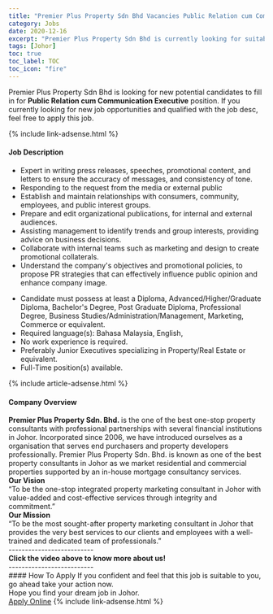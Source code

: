```yaml
---
title: "Premier Plus Property Sdn Bhd Vacancies Public Relation cum Communication Executive" 
category: Jobs 
date: 2020-12-16 
excerpt: "Premier Plus Property Sdn Bhd is currently looking for suitable person to fill in the Public Relation cum Communication Executive which positioned at Johor" 
tags: [Johor] 
toc: true 
toc_label: TOC 
toc_icon: "fire" 
--- 
```


<p>Premier Plus Property Sdn Bhd is looking for new potential candidates to fill in for <b>Public Relation cum Communication Executive</b> position. If you currently looking for new job opportunities and qualified with the job desc, feel free to apply this job.
</p>{% include link-adsense.html %} 
<div><div><div><h4>Job Description</h4></div></div><div><div><span><div><ul><li>Expert in writing press releases, speeches, promotional content, and letters to ensure the accuracy of messages, and consistency of tone.</li><li>Responding to the request from the media or external public</li><li>Establish and maintain relationships with consumers, community, employees, and public interest groups.</li><li>Prepare and edit organizational publications, for internal and external audiences.</li><li>Assisting management to identify trends and group interests, providing advice on business decisions.</li><li>Collaborate with internal teams such as marketing and design to create promotional collaterals.</li><li>Understand the company's objectives and promotional policies, to propose PR strategies that can effectively influence public opinion and enhance company image.</li></ul><ul><li>Candidate must possess at least a Diploma, Advanced/Higher/Graduate Diploma, Bachelor's Degree, Post Graduate Diploma, Professional Degree, Business Studies/Administration/Management, Marketing, Commerce or equivalent.</li><li>Required language(s): Bahasa Malaysia, English,&#160;</li><li>No work experience is required.</li><li>Preferably Junior Executives specializing in Property/Real Estate or equivalent.</li><li>Full-Time position(s) available.</li></ul></div></span></div></div></div> 
{% include article-adsense.html %} 
<div><div><div><h4>Company Overview</h4></div></div><div><div><span><div><div>
<div>
<strong>Premier Plus Property Sdn. Bhd.&#160;</strong>is the one of the best one-stop property consultants with professional partnerships with several financial institutions in Johor. Incorporated since 2006, we have introduced ourselves as a organisation that serves end purchasers and property developers professionally. Premier Plus Property Sdn. Bhd. is known as one of the best property consultants in Johor as we market residential and commercial properties supported by an in-house mortgage consultancy services.</div>
<div>
<strong>Our Vision</strong></div>
<div>
		&#8220;To be the one-stop integrated property marketing consultant in Johor with value-added and cost-effective services through integrity and commitment.&#8221;</div>
<div>
<strong>Our Mission</strong></div>
<div>
		&#8220;To be the most sought-after property marketing consultant in Johor that provides the very best services to our clients and employees with a well-trained and dedicated team of professionals.&#8221;</div>
<div>
		--------------------------</div>
<div>
<strong>Click the video above to know more about us!</strong></div>
<div>
<div>
			--------------------------</div>
</div>
</div></div></span></div></div></div> 
#### How To Apply 
If you confident and feel that this job is suitable to you, go ahead take your action now. <br/> 
Hope you find your dream job in Johor. <br/> 
<a href="https://www.jobstreet.com.my/en/job/public-relation-cum-communication-executive-4443633?jobId=jobstreet-my-job-4443633&sectionRank=15&token=0~857be0d2-4c99-4c85-b745-70acf10a1bcf&fr=SRP%20View%20In%20New%20Ta" class="btn btn--info" target="_blank" rel="nofollow noopenner">Apply Online</a> 
{% include link-adsense.html %} 